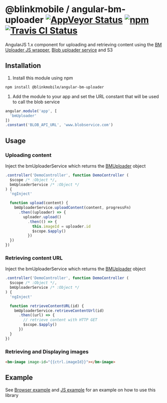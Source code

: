 # @blinkmobile / angular-bm-uploader [![AppVeyor Status](https://img.shields.io/appveyor/ci/blinkmobile/angular-bm-uploader/master.svg)](https://ci.appveyor.com/project/blinkmobile/angular-bm-uploader) [![npm](https://img.shields.io/npm/v/angular-bm-uploader.svg?maxAge=2592000)](https://www.npmjs.com/package/angular-bm-uploader) [![Travis CI Status](https://travis-ci.org/blinkmobile/angular-bm-uploader.svg?branch=master)](https://travis-ci.org/blinkmobile/angular-bm-uploader)
AngularJS 1.x component for uploading and retrieving content using the [BM Uploader JS wrapper](https://github.com/blinkmobile/bm-uploader.js/), [Blob uploader service](https://github.com/blinkmobile/blob-uploader) and S3

## Installation

1.  Install this module using npm

   ```
   npm install @blinkmobile/angular-bm-uploader
   ```
1.  Add the module to your app and set the URL constant that will be used to call the blob service

   ```js
   angular.module('app', [
     'bmUploader'
   ])
   .constant('BLOB_API_URL', 'www.blobservice.com')
   ```

## Usage

### Uploading content
  Inject the bmUploaderService which returns the [BMUploader](https://github.com/blinkmobile/bm-uploader.js/blob/master/README.md) object 
  ```js
  .controller('DemoController', function DemoController (
    $scope /* :Object */,
    bmUploaderService /* :Object */
  ) {
    'ngInject'

    function upload(content) {
      bmUploaderService.uploadContent(content, progressFn)
        .then((uploader) => {
          uploader.upload()
            .then(() => {
              this.imageId = uploader.id
              $scope.$apply()
            })
    })
  }) 
  ```
### Retrieving content URL
Inject the bmUploaderService which returns the [BMUploader](https://github.com/blinkmobile/bm-uploader.js/blob/master/README.md) object 
  ```js
  .controller('DemoController', function DemoController (
    $scope /* :Object */,
    bmUploaderService /* :Object */
  ) {
    'ngInject'

    function retrieveContentURL(id) {
      bmUploaderService.retrieveContentUrl(id)
        .then((url) => {
          // retrieve content with HTTP GET
          $scope.$apply()
        })
    }
  })
  ```
### Retrieving and Displaying images  
  ```html
  <bm-image image-id="{{ctrl.imageId}}"></bm-image>
  ```

## Example
See [Browser example](example/index.html) and [JS example](example/app.js) for an example on how to use this library
